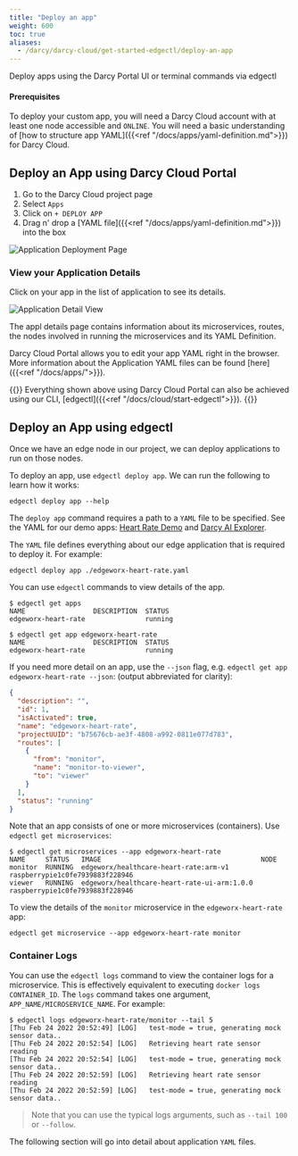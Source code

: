 ```yaml
---
title: "Deploy an app"
weight: 600
toc: true
aliases:
  - /darcy/darcy-cloud/get-started-edgectl/deploy-an-app
---
```

Deploy apps using the Darcy Portal UI or terminal commands via edgectl

#### Prerequisites

To deploy your custom app, you will need a Darcy Cloud account with at least one node accessible
and `ONLINE`. You will need a basic understanding
of [how to structure app YAML]({{<ref "/docs/apps/yaml-definition.md">}}) for Darcy Cloud.

## Deploy an App using Darcy Cloud Portal

1. Go to the Darcy Cloud project page
2. Select `Apps`
3. Click on `+ DEPLOY APP`
4. Drag n' drop a [YAML file]({{<ref "/docs/apps/yaml-definition.md">}}) into the box

![Application Deployment Page](/images/cloud-deploy-demo.png)

### View your Application Details

Click on your app in the list of application to see its details.

![Application Detail View](/images/18done.png)

The appl details page contains information about its microservices, routes, the nodes
involved in running the microservices and its YAML Definition.

Darcy Cloud Portal allows you to edit your app YAML right in the browser. More information about the
Application YAML files can be found [here]({{<ref "/docs/apps/">}}).

{{<alert>}} Everything shown above using Darcy Cloud Portal can also be achieved using
our CLI, [edgectl]({{<ref "/docs/cloud/start-edgectl">}}).
{{</alert>}}

## Deploy an App using edgectl

Once we have an edge node in our project, we can deploy applications to run on those nodes.

To deploy an app, use `edgectl deploy app`. We can run the following to learn how it works:

```shell
edgectl deploy app --help
```

The `deploy app` command requires a path to a `YAML` file to be specified. See the YAML
for our demo apps: [Heart Rate Demo](/docs/apps/demo-apps/heart-rate)
and [Darcy AI Explorer](/docs/apps/demo-apps/ai-explorer).

The `YAML` file defines everything about our edge application that is required to deploy it. For
example:

```shell
edgectl deploy app ./edgeworx-heart-rate.yaml
```

You can use `edgectl` commands to view details of the app.

```shell
$ edgectl get apps
NAME                 DESCRIPTION  STATUS
edgeworx-heart-rate               running

$ edgectl get app edgeworx-heart-rate
NAME                 DESCRIPTION  STATUS
edgeworx-heart-rate               running
```

If you need more detail on an app, use the `--json` flag,
e.g. `edgectl get app edgeworx-heart-rate --json`: (output abbreviated for clarity):

```json
{
  "description": "",
  "id": 1,
  "isActivated": true,
  "name": "edgeworx-heart-rate",
  "projectUUID": "b75676cb-ae3f-4808-a992-0811e077d783",
  "routes": [
    {
      "from": "monitor",
      "name": "monitor-to-viewer",
      "to": "viewer"
    }
  ],
  "status": "running"
}

```

Note that an app consists of one or more microservices (containers).
Use `edgectl get microservices`:

```shell
$ edgectl get microservices --app edgeworx-heart-rate
NAME     STATUS   IMAGE                                        NODE
monitor  RUNNING  edgeworx/healthcare-heart-rate:arm-v1        raspberrypie1c0fe7939883f228946
viewer   RUNNING  edgeworx/healthcare-heart-rate-ui-arm:1.0.0  raspberrypie1c0fe7939883f228946
```

To view the details of the `monitor` microservice in the `edgeworx-heart-rate` app:

```shell
edgectl get microservice --app edgeworx-heart-rate monitor
```

### Container Logs

You can use the `edgectl logs` command to view the container logs for a microservice. This is
effectively equivalent to executing `docker logs CONTAINER_ID`. The `logs` command takes one
argument, `APP_NAME/MICROSERVICE_NAME`. For example:

```shell
$ edgectl logs edgeworx-heart-rate/monitor --tail 5
[Thu Feb 24 2022 20:52:49] [LOG]   test-mode = true, generating mock sensor data..
[Thu Feb 24 2022 20:52:54] [LOG]   Retrieving heart rate sensor reading
[Thu Feb 24 2022 20:52:54] [LOG]   test-mode = true, generating mock sensor data..
[Thu Feb 24 2022 20:52:59] [LOG]   Retrieving heart rate sensor reading
[Thu Feb 24 2022 20:52:59] [LOG]   test-mode = true, generating mock sensor data..
```

> Note that you can use the typical logs arguments, such as `--tail 100` or `--follow`.

The following section will go into detail about application `YAML` files.
